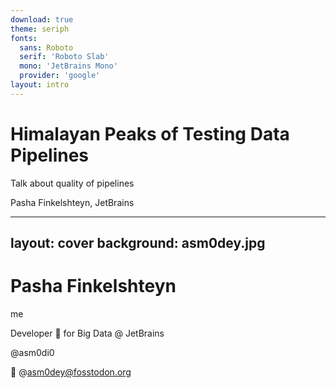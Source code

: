 ```yaml
---
download: true
theme: seriph
fonts:
  sans: Roboto
  serif: 'Roboto Slab'
  mono: 'JetBrains Mono'
  provider: 'google'
layout: intro
---
```


# Himalayan Peaks of Testing Data Pipelines

Talk about quality of pipelines

Pasha Finkelshteyn, JetBrains

---
layout: cover
background: asm0dey.jpg
---

# Pasha Finkelshteyn

me

Developer 🥑 for Big Data @ JetBrains

@asm0di0

🐘 @asm0dey@fosstodon.org


